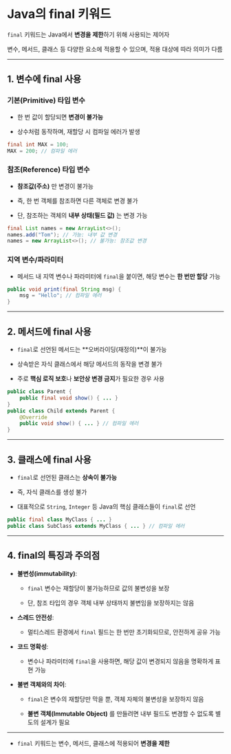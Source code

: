 # Java의 final 키워드

`final` 키워드는 Java에서 **변경을 제한**하기 위해 사용되는 제어자

변수, 메서드, 클래스 등 다양한 요소에 적용할 수 있으며, 적용 대상에 따라 의미가 다름

---

## 1. 변수에 final 사용

### **기본(Primitive) 타입 변수**

- 한 번 값이 할당되면 **변경이 불가능**
  
- 상수처럼 동작하며, 재할당 시 컴파일 에러가 발생

``` JAVA
final int MAX = 100;
MAX = 200; // 컴파일 에러
```

### **참조(Reference) 타입 변수**
- **참조값(주소)** 만 변경이 불가능
  
- 즉, 한 번 객체를 참조하면 다른 객체로 변경 불가
  
- 단, 참조하는 객체의 **내부 상태(필드 값)** 는 변경 가능
  
```JAVA
final List names = new ArrayList<>();
names.add("Tom"); // 가능: 내부 값 변경
names = new ArrayList<>(); // 불가능: 참조값 변경
```

### **지역 변수/파라미터**
- 메서드 내 지역 변수나 파라미터에 `final`을 붙이면, 해당 변수는 **한 번만 할당** 가능

```JAVA
public void print(final String msg) {
    msg = "Hello"; // 컴파일 에러
}
```

---

## 2. 메서드에 final 사용

- `final`로 선언된 메서드는 **오버라이딩(재정의)**이 불가능
  
- 상속받은 자식 클래스에서 해당 메서드의 동작을 변경 불가
  
- 주로 **핵심 로직 보호**나 **보안상 변경 금지**가 필요한 경우 사용
  
```JAVA
public class Parent {
    public final void show() { ... }
}
public class Child extends Parent {
    @Override
    public void show() { ... } // 컴파일 에러
}
```

---

## 3. 클래스에 final 사용

- `final`로 선언된 클래스는 **상속이 불가능**
  
- 즉, 자식 클래스를 생성 불가
  
- 대표적으로 `String`, `Integer` 등 Java의 핵심 클래스들이 `final`로 선언
  
```Java
public final class MyClass { ... }
public class SubClass extends MyClass { ... } // 컴파일 에러
```

---

## 4. final의 특징과 주의점

- **불변성(immutability)**:  
  - `final` 변수는 재할당이 불가능하므로 값의 불변성을 보장
    
  - 단, 참조 타입의 경우 객체 내부 상태까지 불변임을 보장하지는 않음
    
- **스레드 안전성**:  
  - 멀티스레드 환경에서 `final` 필드는 한 번만 초기화되므로, 안전하게 공유 가능
    
- **코드 명확성**:  
  - 변수나 파라미터에 `final`을 사용하면, 해당 값이 변경되지 않음을 명확하게 표현 가능
    
- **불변 객체와의 차이**:  
  - `final`은 변수의 재할당만 막을 뿐, 객체 자체의 불변성을 보장하지 않음
    
  - **불변 객체(Immutable Object)** 를 만들려면 내부 필드도 변경할 수 없도록 별도의 설계가 필요

---

- `final` 키워드는 변수, 메서드, 클래스에 적용되어 **변경을 제한**
